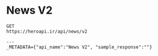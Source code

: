 # News V2

```
GET
https://heroapi.ir/api/news/v2

---
_METADATA={"api_name":"News V2", "sample_response":""}
```

